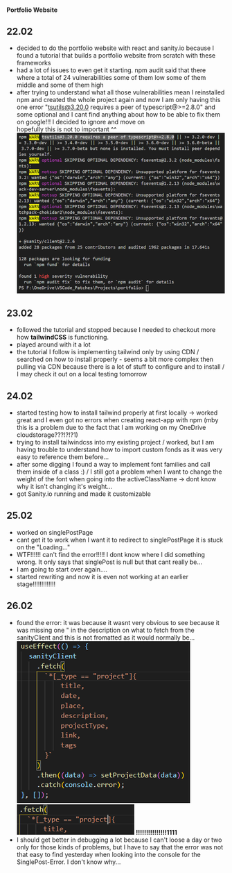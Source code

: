 #### Portfolio Website

## 22.02
* decided to do the portfolio website with react and sanity.io because I found a tutorial that builds a portfolio website from scratch with these frameworks
* had a lot of issues to even get it starting. npm audit said that there where a total of 24 vulnerabilities some of them low some of them middle and some of them high
* after trying to understand what all those vulnerabilities mean I reinstalled npm and created the whole project again and now I am only having this one error "tsutils@3.20.0 requires a peer of typescript@>=2.8.0" and some optional and I cant find anything about how to be able to fix them on google!!! I decided to ignore and move on <br/> hopefully this is not to important ^^
![Error_1](/img/Error_npm_audit.PNG)

## 23.02
* followed the tutorial and stopped because I needed to checkout more how __tailwindCSS__ is functioning. 
* played around with it a lot
* the tutorial I follow is implementing tailwind only by using CDN / searched on how to install properly - seems a bit more complex then pulling via CDN because there is a lot of stuff to configure and to install / I may check it out on a local testing tomorrow

## 24.02
* started testing how to install tailwind properly at first locally -> worked great and I even got no errors when creating react-app with npm (mby this is a problem due to the fact that I am working on my OneDrive cloudstorage???!?!?1)
* trying to install tailwindcss into my existing project / worked, but I am having trouble to understand how to import custom fonds as it was very easy to reference them before...
* after some digging I found a way to implement font families and call them inside of a class :) / I still got a problem when I want to change the weight of the font when going into the activeClassName -> dont know why it isn't changing it's weight...
* got Sanity.io running and made it customizable

## 25.02
* worked on singlePostPage
* cant get it to work when I want it to redirect to singlePostPage it is stuck on the "Loading..."
* WTF!!!!!! can't find the error!!!!! I dont know where I did something wrong. It only says that singlePost is null but that cant really be...
* I am going to start over again....
* started rewriting and now it is even not working at an earlier stage!!!!!!!!!!!!!

## 26.02
* found the error: it was because it wasnt very obvious to see because it was missing one " in the description on what to fetch from the sanityClient and this is not fromatted as it would normally be...
![TypeError_1](/img/Error_project_type_1.PNG) ![TypeError_2](/img/Error_project_type_2.PNG)  __!!!!!!!!!!!!!!!1111__
* I should get better in debugging a lot because I can't loose a day or two only for those kinds of problems, but I have to say that the error was not that easy to find yesterday when looking into the console for the SinglePost-Error. I don't know why...
